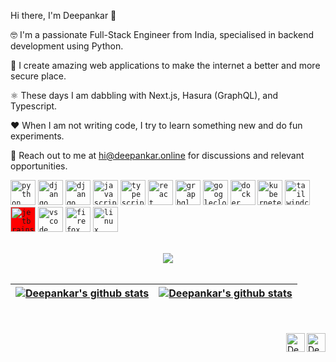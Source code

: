Hi there, I'm Deepankar 👋

:nerd_face: I'm a passionate Full-Stack Engineer from India, specialised in backend development using Python.

🔐 I create amazing web applications to make the internet a better and more secure place. 

⚛️ These days I am dabbling with Next.js, Hasura (GraphQL), and Typescript.

❤️ When I am not writing code, I try to learn something new and do fun experiments.

🤝 Reach out to me at hi@deepankar.online for discussions and relevant opportunities.


<code><img height="40" alt="python" src="https://cdn.jsdelivr.net/gh/devicons/devicon/icons/python/python-original.svg"></code>
<code><img height="40" alt="django" src="https://user-images.githubusercontent.com/29166153/177046460-2e2d8dfe-4521-4bc6-a349-3429e74fd2cc.svg"></code>
<code><img height="40" alt="django" src="https://cdn.jsdelivr.net/gh/devicons/devicon/icons/fastapi/fastapi-original.svg"></code>
<code><img height="40" alt="javascript" src="https://cdn.jsdelivr.net/gh/devicons/devicon/icons/javascript/javascript-original.svg"></code>
<code><img height="40" alt="typescript" src="https://cdn.jsdelivr.net/gh/devicons/devicon/icons/typescript/typescript-original.svg"></code>
<code><img height="40" alt="react" src="https://cdn.jsdelivr.net/gh/devicons/devicon/icons/react/react-original.svg"></code>
<code><img height="40" alt="graphql" src="https://cdn.jsdelivr.net/gh/devicons/devicon/icons/graphql/graphql-plain.svg"></code>
<code><img height="40" alt="googlecloud" src="https://cdn.jsdelivr.net/gh/devicons/devicon/icons/googlecloud/googlecloud-original.svg"></code>
<code><img height="40" alt="docker" src="https://cdn.jsdelivr.net/gh/devicons/devicon/icons/docker/docker-original.svg"></code>
<code><img height="40" alt="kubernetes" src="https://cdn.jsdelivr.net/gh/devicons/devicon/icons/kubernetes/kubernetes-plain.svg"></code>
<code><img height="40" alt="tailwindcss" src="https://cdn.jsdelivr.net/gh/devicons/devicon/icons/tailwindcss/tailwindcss-plain.svg"></code>
<code><img height="40" alt="jetbrains" style="background-color:red" src="https://cdn.jsdelivr.net/gh/devicons/devicon/icons/jetbrains/jetbrains-original.svg"></code>
<code><img height="40" alt="vscode" src="https://cdn.jsdelivr.net/gh/devicons/devicon/icons/vscode/vscode-original.svg"></code>
<code><img height="40" alt="firefox" src="https://cdn.jsdelivr.net/gh/devicons/devicon/icons/firefox/firefox-original.svg"></code>
<code><img height="40" alt="linux" src="https://cdn.jsdelivr.net/gh/devicons/devicon/icons/linux/linux-original.svg"></code>

<br />

<div align="center"><a href="https://github.com/cquark7"><img align="center" src="https://github-profile-summary-cards.vercel.app/api/cards/profile-details?username=cquark7&theme=radical" /></a></div>

<br />


| <div align="center"><a href="https://github.com/cquark7"><img align="center" src="https://github-readme-stats.vercel.app/api?username=cquark7&theme=radical&count_private=true&include_all_commits=true&show_icons=true" alt="Deepankar's github stats" /></a></div> | <div align="center"><a href="https://github.com/cquark7"><img align="center" src="https://github-readme-streak-stats.herokuapp.com/?user=cquark7&theme=black-ice&hide_border=true&stroke=0000&background=0D1117&ring=e05397&fire=e05397&currStreakLabel=e05397" alt="Deepankar's github stats" /></a></div> |
| ------------- | ------------- |

<br />
<br />

<a href="https://twitter.com/geeky_lad/">
  <img align="right" alt="Deepankar Sharma | Twitter" width="30px" src="https://cdn.jsdelivr.net/gh/devicons/devicon/icons/twitter/twitter-original.svg" /></a>
<a href="https://www.linkedin.com/in/deepankar-sharma/">
  <img align="right" alt="Deepankar Sharma | LinkedIn" width="30px" src="https://cdn.jsdelivr.net/gh/devicons/devicon/icons/linkedin/linkedin-original.svg" /></a>

 
